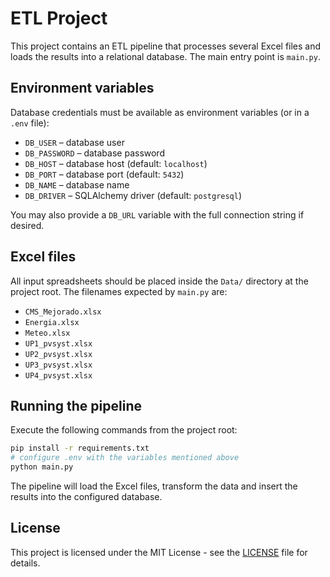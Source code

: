 # ETL Project

This project contains an ETL pipeline that processes several Excel files and loads the results into a relational database. The main entry point is `main.py`.

## Environment variables

Database credentials must be available as environment variables (or in a `.env` file):

- `DB_USER` – database user
- `DB_PASSWORD` – database password
- `DB_HOST` – database host (default: `localhost`)
- `DB_PORT` – database port (default: `5432`)
- `DB_NAME` – database name
- `DB_DRIVER` – SQLAlchemy driver (default: `postgresql`)

You may also provide a `DB_URL` variable with the full connection string if desired.

## Excel files

All input spreadsheets should be placed inside the `Data/` directory at the project root. The filenames expected by `main.py` are:

- `CMS_Mejorado.xlsx`
- `Energia.xlsx`
- `Meteo.xlsx`
- `UP1_pvsyst.xlsx`
- `UP2_pvsyst.xlsx`
- `UP3_pvsyst.xlsx`
- `UP4_pvsyst.xlsx`

## Running the pipeline

Execute the following commands from the project root:

```bash
pip install -r requirements.txt
# configure .env with the variables mentioned above
python main.py
```

The pipeline will load the Excel files, transform the data and insert the results into the configured database.

## License

This project is licensed under the MIT License - see the [LICENSE](LICENSE) file for details.
